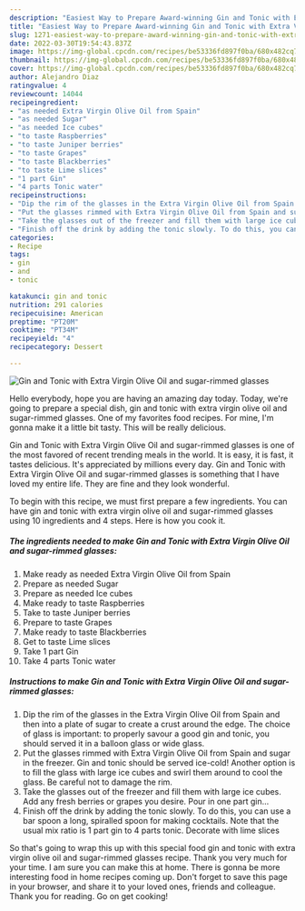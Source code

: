 ```yaml
---
description: "Easiest Way to Prepare Award-winning Gin and Tonic with Extra Virgin Olive Oil and sugar-rimmed glasses"
title: "Easiest Way to Prepare Award-winning Gin and Tonic with Extra Virgin Olive Oil and sugar-rimmed glasses"
slug: 1271-easiest-way-to-prepare-award-winning-gin-and-tonic-with-extra-virgin-olive-oil-and-sugar-rimmed-glasses
date: 2022-03-30T19:54:43.837Z
image: https://img-global.cpcdn.com/recipes/be53336fd897f0ba/680x482cq70/gin-and-tonic-with-extra-virgin-olive-oil-and-sugar-rimmed-glasses-recipe-main-photo.jpg
thumbnail: https://img-global.cpcdn.com/recipes/be53336fd897f0ba/680x482cq70/gin-and-tonic-with-extra-virgin-olive-oil-and-sugar-rimmed-glasses-recipe-main-photo.jpg
cover: https://img-global.cpcdn.com/recipes/be53336fd897f0ba/680x482cq70/gin-and-tonic-with-extra-virgin-olive-oil-and-sugar-rimmed-glasses-recipe-main-photo.jpg
author: Alejandro Diaz
ratingvalue: 4
reviewcount: 14044
recipeingredient:
- "as needed Extra Virgin Olive Oil from Spain"
- "as needed Sugar"
- "as needed Ice cubes"
- "to taste Raspberries"
- "to taste Juniper berries"
- "to taste Grapes"
- "to taste Blackberries"
- "to taste Lime slices"
- "1 part Gin"
- "4 parts Tonic water"
recipeinstructions:
- "Dip the rim of the glasses in the Extra Virgin Olive Oil from Spain and then into a plate of sugar to create a crust around the edge. The choice of glass is important: to properly savour a good gin and tonic, you should served it in a balloon glass or wide glass."
- "Put the glasses rimmed with Extra Virgin Olive Oil from Spain and sugar in the freezer. Gin and tonic should be served ice-cold! Another option is to fill the glass with large ice cubes and swirl them around to cool the glass. Be careful not to damage the rim."
- "Take the glasses out of the freezer and fill them with large ice cubes. Add any fresh berries or grapes you desire. Pour in one part gin..."
- "Finish off the drink by adding the tonic slowly. To do this, you can use a bar spoon a long, spiralled spoon for making cocktails. Note that the usual mix ratio is 1 part gin to 4 parts tonic. Decorate with lime slices"
categories:
- Recipe
tags:
- gin
- and
- tonic

katakunci: gin and tonic 
nutrition: 291 calories
recipecuisine: American
preptime: "PT20M"
cooktime: "PT34M"
recipeyield: "4"
recipecategory: Dessert

---
```



![Gin and Tonic with Extra Virgin Olive Oil and sugar-rimmed glasses](https://img-global.cpcdn.com/recipes/be53336fd897f0ba/680x482cq70/gin-and-tonic-with-extra-virgin-olive-oil-and-sugar-rimmed-glasses-recipe-main-photo.jpg)

Hello everybody, hope you are having an amazing day today. Today, we're going to prepare a special dish, gin and tonic with extra virgin olive oil and sugar-rimmed glasses. One of my favorites food recipes. For mine, I'm gonna make it a little bit tasty. This will be really delicious.



Gin and Tonic with Extra Virgin Olive Oil and sugar-rimmed glasses is one of the most favored of recent trending meals in the world. It is easy, it is fast, it tastes delicious. It's appreciated by millions every day. Gin and Tonic with Extra Virgin Olive Oil and sugar-rimmed glasses is something that I have loved my entire life. They are fine and they look wonderful.


To begin with this recipe, we must first prepare a few ingredients. You can have gin and tonic with extra virgin olive oil and sugar-rimmed glasses using 10 ingredients and 4 steps. Here is how you cook it.

<!--inarticleads1-->

##### The ingredients needed to make Gin and Tonic with Extra Virgin Olive Oil and sugar-rimmed glasses:

1. Make ready as needed Extra Virgin Olive Oil from Spain
1. Prepare as needed Sugar
1. Prepare as needed Ice cubes
1. Make ready to taste Raspberries
1. Take to taste Juniper berries
1. Prepare to taste Grapes
1. Make ready to taste Blackberries
1. Get to taste Lime slices
1. Take 1 part Gin
1. Take 4 parts Tonic water




<!--inarticleads2-->

##### Instructions to make Gin and Tonic with Extra Virgin Olive Oil and sugar-rimmed glasses:

1. Dip the rim of the glasses in the Extra Virgin Olive Oil from Spain and then into a plate of sugar to create a crust around the edge. The choice of glass is important: to properly savour a good gin and tonic, you should served it in a balloon glass or wide glass.
1. Put the glasses rimmed with Extra Virgin Olive Oil from Spain and sugar in the freezer. Gin and tonic should be served ice-cold! Another option is to fill the glass with large ice cubes and swirl them around to cool the glass. Be careful not to damage the rim.
1. Take the glasses out of the freezer and fill them with large ice cubes. Add any fresh berries or grapes you desire. Pour in one part gin...
1. Finish off the drink by adding the tonic slowly. To do this, you can use a bar spoon a long, spiralled spoon for making cocktails. Note that the usual mix ratio is 1 part gin to 4 parts tonic. Decorate with lime slices




So that's going to wrap this up with this special food gin and tonic with extra virgin olive oil and sugar-rimmed glasses recipe. Thank you very much for your time. I am sure you can make this at home. There is gonna be more interesting food in home recipes coming up. Don't forget to save this page in your browser, and share it to your loved ones, friends and colleague. Thank you for reading. Go on get cooking!
